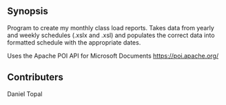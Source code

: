 ## Synopsis
Program to create my monthly class load reports.  Takes data from yearly and weekly schedules (.xslx and .xsl) and populates the correct data into formatted schedule with the appropriate dates.

Uses the Apache POI API for Microsoft Documents
https://poi.apache.org/

## Contributers
Daniel Topal